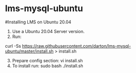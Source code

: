 # lms-mysql-ubuntu

#Installing LMS on Ubuntu 20.04
1. Use a Ubuntu 20.04 Server version.
2. Run:

curl -Ss  https://raw.githubusercontent.com/darton/lms-mysql-ubuntu/master/install.sh > install.sh

3. Prepare config section: vi install.sh 
4. To install run: sudo bash ./install.sh
